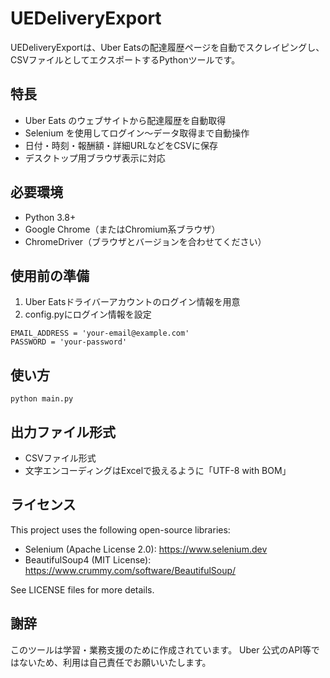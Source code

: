 # UEDeliveryExport
UEDeliveryExportは、Uber Eatsの配達履歴ページを自動でスクレイピングし、CSVファイルとしてエクスポートするPythonツールです。

## 特長
- Uber Eats のウェブサイトから配達履歴を自動取得
- Selenium を使用してログイン～データ取得まで自動操作
- 日付・時刻・報酬額・詳細URLなどをCSVに保存
- デスクトップ用ブラウザ表示に対応

## 必要環境
- Python 3.8+
- Google Chrome（またはChromium系ブラウザ）
- ChromeDriver（ブラウザとバージョンを合わせてください）

## 使用前の準備
1. Uber Eatsドライバーアカウントのログイン情報を用意
2. config.pyにログイン情報を設定
```
EMAIL_ADDRESS = 'your-email@example.com'
PASSWORD = 'your-password'
```

## 使い方
```
python main.py
```

## 出力ファイル形式
- CSVファイル形式
- 文字エンコーディングはExcelで扱えるように「UTF-8 with BOM」

## ライセンス
This project uses the following open-source libraries:

- Selenium (Apache License 2.0): https://www.selenium.dev
- BeautifulSoup4 (MIT License): https://www.crummy.com/software/BeautifulSoup/

See LICENSE files for more details.

## 謝辞
このツールは学習・業務支援のために作成されています。
Uber 公式のAPI等ではないため、利用は自己責任でお願いいたします。
